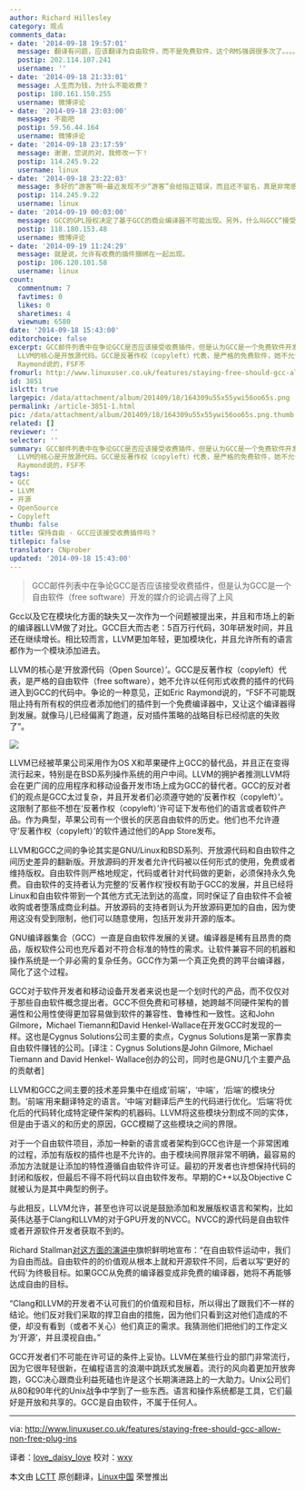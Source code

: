 ```yaml
---
author: Richard Hillesley
category: 观点
comments_data:
- date: '2014-09-18 19:57:01'
  message: 翻译有问题，应该翻译为自由软件，而不是免费软件，这个RMS强调很多次了。。。。。。。。。。。。。。。。。。。。。。。。。。
  postip: 202.114.107.241
  username: ''
- date: '2014-09-18 21:33:01'
  message: 人生而为钱，为什么不能收费？
  postip: 180.161.150.255
  username: 微博评论
- date: '2014-09-18 23:03:00'
  message: 不能吧
  postip: 59.56.44.164
  username: 微博评论
- date: '2014-09-18 23:17:59'
  message: 谢谢，您说的对，我修改一下！
  postip: 114.245.9.22
  username: linux
- date: '2014-09-18 23:22:03'
  message: 多好的“游客”啊~最近发现不少“游客”会给指正错误，而且还不留名，真是非常感动！在此对所有帮我们指正的“游客”和用户，一并致以深深的感谢！
  postip: 114.245.9.22
  username: linux
- date: '2014-09-19 00:03:00'
  message: GCC的GPL授权决定了基于GCC的商业编译器不可能出现。另外，什么叫GCC“接受”收费插件？GCC变成部分收费的软件？
  postip: 118.180.153.48
  username: 微博评论
- date: '2014-09-19 11:24:29'
  message: 就是说，允许有收费的插件捆绑在一起出现。
  postip: 106.120.101.58
  username: linux
count:
  commentnum: 7
  favtimes: 0
  likes: 0
  sharetimes: 4
  viewnum: 6580
date: '2014-09-18 15:43:00'
editorchoice: false
excerpt: GCC邮件列表中在争论GCC是否应该接受收费插件，但是认为GCC是一个免费软件开发的媒介的论调占得了上风  Gcc以及它在模块化方面的缺失又一次作为一个问题被提出来，并且和市场上的新的编译器LLVM做了对比。GCC巨大而古老：5百万行代码，30年研发时间，并且还在继续增长。相比较而言，LLVM更加年轻，更加模块化，并且允许所有的语言都作为一个模块添加进去。
  LLVM的核心是开放源代码。GCC是反著作权（copyleft）代表，是严格的免费软件，她不允许以任何形式收费的插件的代码进入到GCC的代码中。争论的一种意见，正如Eric
  Raymond说的，FSF不
fromurl: http://www.linuxuser.co.uk/features/staying-free-should-gcc-allow-non-free-plug-ins
id: 3851
islctt: true
largepic: /data/attachment/album/201409/18/164309u55x55ywi56oo65s.png
permalink: /article-3851-1.html
pic: /data/attachment/album/201409/18/164309u55x55ywi56oo65s.png.thumb.jpg
related: []
reviewer: ''
selector: ''
summary: GCC邮件列表中在争论GCC是否应该接受收费插件，但是认为GCC是一个免费软件开发的媒介的论调占得了上风  Gcc以及它在模块化方面的缺失又一次作为一个问题被提出来，并且和市场上的新的编译器LLVM做了对比。GCC巨大而古老：5百万行代码，30年研发时间，并且还在继续增长。相比较而言，LLVM更加年轻，更加模块化，并且允许所有的语言都作为一个模块添加进去。
  LLVM的核心是开放源代码。GCC是反著作权（copyleft）代表，是严格的免费软件，她不允许以任何形式收费的插件的代码进入到GCC的代码中。争论的一种意见，正如Eric
  Raymond说的，FSF不
tags:
- GCC
- LLVM
- 开源
- OpenSource
- Copyleft
thumb: false
title: 保持自由 - GCC应该接受收费插件吗？
titlepic: false
translator: CNprober
updated: '2014-09-18 15:43:00'
---
```



> 
> GCC邮件列表中在争论GCC是否应该接受收费插件，但是认为GCC是一个自由软件（free software）开发的媒介的论调占得了上风
> 
> 
> 


Gcc以及它在模块化方面的缺失又一次作为一个问题被提出来，并且和市场上的新的编译器LLVM做了对比。GCC巨大而古老：5百万行代码，30年研发时间，并且还在继续增长。相比较而言，LLVM更加年轻，更加模块化，并且允许所有的语言都作为一个模块添加进去。


LLVM的核心是‘开放源代码（Open Source）’。GCC是反著作权（copyleft）代表，是严格的自由软件（free software），她不允许以任何形式收费的插件的代码进入到GCC的代码中。争论的一种意见，正如Eric Raymond说的，“FSF不可能既阻止持有所有权的供应者添加他们的插件到一个免费编译器中，又让这个编译器得到发展。就像马儿已经偏离了跑道，反对插件策略的战略目标已经彻底的失败了”。


![](/data/attachment/album/201409/18/164309u55x55ywi56oo65s.png)


LLVM已经被苹果公司采用作为OS X和苹果硬件上GCC的替代品，并且正在变得流行起来，特别是在BSD系列操作系统的用户中间。LLVM的拥护者推测LLVM将会在更广阔的应用程序和移动设备开发市场上成为GCC的替代者。GCC的反对者们的观点是GCC太过复杂，并且开发者们必须遵守她的‘反著作权（copyleft）’。这限制了那些不想在‘反著作权（copyleft）’许可证下发布他们的语言或者软件产品。作为典型，苹果公司有一个很长的厌恶自由软件的历史。他们也不允许遵守‘反著作权（copyleft）’的软件通过他们的App Store发布。


LLVM和GCC之间的争论其实是GNU/Linux和BSD系列、开放源代码和自由软件之间历史差异的翻新版。开放源码的开发者允许代码被以任何形式的使用，免费或者维持版权。自由软件则严格地规定，代码或者针对代码做的更新，必须保持永久免费。自由软件的支持者认为完整的‘反著作权’授权有助于GCC的发展，并且已经将Linux和自由软件带到一个其他方式无法到达的高度，同时保证了自由软件不会被收购或者堕落成商业利益。开放源码的支持者则认为开放源码更加的自由，因为使用这没有受到限制，他们可以随意使用，包括开发非开源的版本。


GNU编译器集合（GCC）一直是自由软件发展的关键。编译器是稀有且昂贵的商品，版权软件公司也充斥着对不符合标准的特性的需求。让软件兼容不同的机器和操作系统是一个非必需的复杂任务。GCC作为第一个真正免费的跨平台编译器，简化了这个过程。


GCC对于软件开发者和移动设备开发者来说也是一个划时代的产品，而不仅仅对于那些自由软件概念提出者。GCC不但免费和可移植，她跨越不同硬件架构的普遍性和公用性使得更加容易做到软件的兼容性、鲁棒性和一致性。这和John Gilmore，Michael Tiemann和David Henkel-Wallace在开发GCC时发现的一样。这也是Cygnus Solutions公司主要的卖点，Cygnus Solutions是第一家靠卖自由软件赚钱的公司。[译注：Cygnus Solutions是John Gilmore, Michael Tiemann and David Henkel- Wallace创办的公司，同时也是GNU几个主要产品的贡献者]


LLVM和GCC之间主要的技术差异集中在组成‘前端’，‘中端’，‘后端’的模块分割。‘前端’用来翻译特定的语言。‘中端’对翻译后产生的代码进行优化。‘后端’将优化后的代码转化成特定硬件架构的机器码。LLVM将这些模块分割成不同的实体，但是由于语义的和历史的原因，GCC模糊了这些模块之间的界限。


对于一个自由软件项目，添加一种新的语言或者架构到GCC也许是一个非常困难的过程，添加有版权的插件也是不允许的。由于模块间界限非常不明确，最容易的添加方法就是让添加的特性遵循自由软件许可证。最初的开发者也许想保持代码的封闭和版权，但最后不得不将代码以自由软件发布。早期的C++以及Objective C就被认为是其中典型的例子。


与此相反，LLVM允许，甚至也许可以说是鼓励添加和发展版权语言和架构，比如英伟达基于Clang和LLVM的对于GPU开发的NVCC。NVCC的源代码是自由软件或者开源软件开发者获取不到的。


Richard Stallman[对这方面的演讲中](http://lwn.net/articles/582241)旗帜鲜明地宣布：“在自由软件运动中，我们为自由而战。自由软件的的价值观从根本上就和开源软件不同，后者以写‘更好的代码’为终极目标。如果GCC从免费的编译器变成非免费的编译器，她将不再能够达成自由的目标。


“Clang和LLVM的开发者不认可我们的价值观和目标，所以得出了跟我们不一样的结论。他们反对我们采取的捍卫自由的措施，因为他们只看到这对他们造成的不便，却没有看到（或者不关心）他们真正的需求。我猜测他们把他们的工作定义为‘开源’，并且漠视自由。”


GCC开发者们不可能在许可证的条件上妥协。LLVM在某些行业的部门非常流行，因为它很年轻很新，在编程语言的浪潮中跳跃式发展着。流行的风向着更加开放奔跑，GCC决心跟商业利益死磕也许是这个长期演进路上的一大助力。Unix公司们从80和90年代的Unix战争中学到了一些东西。语言和操作系统都是工具，它们最好是开放和共享的。GCC是自由软件，不属于任何人。




---


via: <http://www.linuxuser.co.uk/features/staying-free-should-gcc-allow-non-free-plug-ins>


译者：[love\_daisy\_love](https://github.com/CNprober) 校对：[wxy](https://github.com/wxy)


本文由 [LCTT](https://github.com/LCTT/TranslateProject) 原创翻译，[Linux中国](http://linux.cn/) 荣誉推出